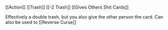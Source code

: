 [[Action]]
[[Trash]]
[[-2 Trash]]
[[Gives Others Shit Cards]]

Effectively a double trash, but you also give the other person the card. Can also be used to [[Reverse Curse]]
